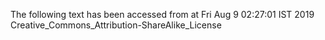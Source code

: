 The following text has been accessed from at Fri Aug 9 02:27:01 IST 2019
Creative_Commons_Attribution-ShareAlike_License
